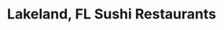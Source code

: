 ---
layout: city
title: Lakeland, FL Sushi Restaurants
permalink: /florida/lakeland/
stateAbbr: FL
stateName: Florida
cityName: Lakeland

---